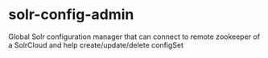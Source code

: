 # solr-config-admin
Global Solr configuration manager that can connect to remote zookeeper of a SolrCloud and help create/update/delete configSet
